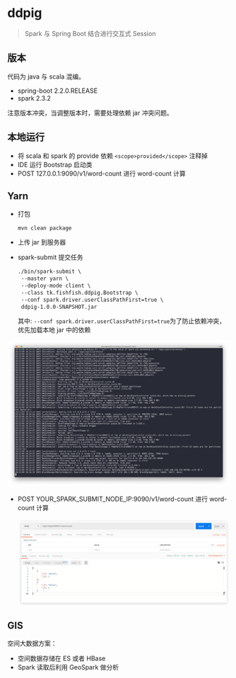 # ddpig

> Spark 与 Spring Boot 结合进行交互式 Session

## 版本

代码为 java 与 scala 混编。

- spring-boot 2.2.0.RELEASE
- spark 2.3.2

注意版本冲突，当调整版本时，需要处理依赖 jar 冲突问题。

## 本地运行

- 将 scala 和 spark 的 provide 依赖 `<scope>provided</scope>` 注释掉
- IDE 运行 Bootstrap 启动类
- POST 127.0.0.1:9090/v1/word-count 进行 word-count 计算

## Yarn

- 打包

    ```shell
    mvn clean package
    ```

- 上传 jar 到服务器

- spark-submit 提交任务

    ```shell
    ./bin/spark-submit \
     --master yarn \
     --deploy-mode client \
     --class tk.fishfish.ddpig.Bootstrap \
     --conf spark.driver.userClassPathFirst=true \
     ddpig-1.0.0-SNAPSHOT.jar
    ```

    其中: `--conf spark.driver.userClassPathFirst=true`为了防止依赖冲突，优先加载本地 jar 中的依赖
    
![spark-submit](docs/spark-submit.png)
    
- POST YOUR_SPARK_SUBMIT_NODE_IP:9090/v1/word-count 进行 word-count 计算

    ![word-count](docs/word-count.png)

## GIS

空间大数据方案：

- 空间数据存储在 ES 或者 HBase
- Spark 读取后利用 GeoSpark 做分析
